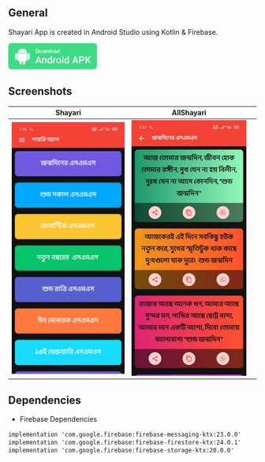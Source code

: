 ## General

Shayari App is created in Android Studio using Kotlin & Firebase.

<a id="raw-url" href="apk/Shayari App.apk?raw=true"><img src="img/download.svg"  width="180" height=auto>
</a>

## Screenshots

|                                      Shayari                |                            AllShayari                         |                                                     |
| :------------------------------------------------------------------: | :-----------------------------------------------------------------: | :------------------------------------------------------------------: |
| <img src="img/1.jpeg" width=272 height=auto>  | <img src="img/2.jpeg" width=272 height=auto> |  |

## Dependencies

- Firebase Dependencies

```
implementation 'com.google.firebase:firebase-messaging-ktx:23.0.0'
implementation 'com.google.firebase:firebase-firestore-ktx:24.0.1'
implementation 'com.google.firebase:firebase-storage-ktx:20.0.0'
```

